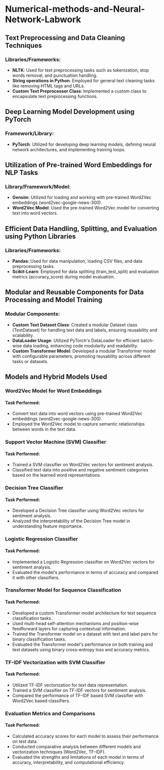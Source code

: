# Numerical-methods-and-Neural-Network-Labwork

## Text Preprocessing and Data Cleaning Techniques

### Libraries/Frameworks:
- **NLTK**: Used for text preprocessing tasks such as tokenization, stop words removal, and punctuation handling.
- **String operations in Python**: Employed for general text cleaning tasks like removing HTML tags and URLs.
- **Custom Text Preprocessor Class**: Implemented a custom class to encapsulate text preprocessing functions.

## Deep Learning Model Development using PyTorch

### Framework/Library:
- **PyTorch**: Utilized for developing deep learning models, defining neural network architectures, and implementing training loops.

## Utilization of Pre-trained Word Embeddings for NLP Tasks

### Library/Framework/Model:
- **Gensim**: Utilized for loading and working with pre-trained Word2Vec embeddings (word2vec-google-news-300).
- **Word2Vec Model**: Used the pre-trained Word2Vec model for converting text into word vectors.

## Efficient Data Handling, Splitting, and Evaluation using Python Libraries

### Libraries/Frameworks:
- **Pandas**: Used for data manipulation, loading CSV files, and data preprocessing tasks.
- **Scikit-Learn**: Employed for data splitting (train_test_split) and evaluation metrics (accuracy_score) during model evaluation.


## Modular and Reusable Components for Data Processing and Model Training

### Modular Components:
- **Custom Text Dataset Class**: Created a modular Dataset class (TextDataset) for handling text data and labels, ensuring reusability and scalability.
- **DataLoader Usage**: Utilized PyTorch's DataLoader for efficient batch-wise data loading, enhancing code modularity and readability.
- **Custom Transformer Model**: Developed a modular Transformer model with configurable parameters, promoting reusability across different tasks or datasets.


## Models and Hybrid Models Used

### Word2Vec Model for Word Embeddings
#### Task Performed:
- Convert text data into word vectors using pre-trained Word2Vec embeddings (word2vec-google-news-300).
- Employed the Word2Vec model to capture semantic relationships between words in the text data.

### Support Vector Machine (SVM) Classifier
#### Task Performed:
- Trained a SVM classifier on Word2Vec vectors for sentiment analysis.
- Classified text data into positive and negative sentiment categories based on the learned word representations.

### Decision Tree Classifier
#### Task Performed:
- Developed a Decision Tree classifier using Word2Vec vectors for sentiment analysis.
- Analyzed the interpretability of the Decision Tree model in understanding feature importance.

### Logistic Regression Classifier
#### Task Performed:
- Implemented a Logistic Regression classifier on Word2Vec vectors for sentiment analysis.
- Evaluated the model's performance in terms of accuracy and compared it with other classifiers.

### Transformer Model for Sequence Classification
#### Task Performed:
- Developed a custom Transformer model architecture for text sequence classification tasks.
- Used multi-head self-attention mechanisms and position-wise feedforward layers for capturing contextual information.
- Trained the Transformer model on a dataset with text and label pairs for binary classification tasks.
- Evaluated the Transformer model's performance on both training and test datasets using binary cross-entropy loss and accuracy metrics.

### TF-IDF Vectorization with SVM Classifier
#### Task Performed:
- Utilized TF-IDF vectorization for text data representation.
- Trained a SVM classifier on TF-IDF vectors for sentiment analysis.
- Compared the performance of TF-IDF based SVM classifier with Word2Vec based classifiers.

### Evaluation Metrics and Comparisons
#### Task Performed:
- Calculated accuracy scores for each model to assess their performance on test data.
- Conducted comparative analysis between different models and vectorization techniques (Word2Vec, TF-IDF).
- Evaluated the strengths and limitations of each model in terms of accuracy, interpretability, and computational efficiency.





